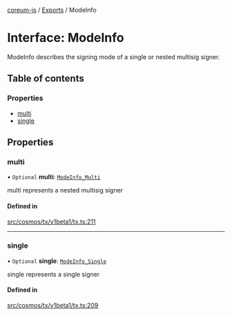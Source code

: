[coreum-js](../README.md) / [Exports](../modules.md) / ModeInfo

# Interface: ModeInfo

ModeInfo describes the signing mode of a single or nested multisig signer.

## Table of contents

### Properties

- [multi](ModeInfo.md#multi)
- [single](ModeInfo.md#single)

## Properties

### multi

• `Optional` **multi**: [`ModeInfo_Multi`](../modules.md#modeinfo_multi)

multi represents a nested multisig signer

#### Defined in

[src/cosmos/tx/v1beta1/tx.ts:211](https://github.com/PulsaraIO/coreum-js/blob/64a1208/src/cosmos/tx/v1beta1/tx.ts#L211)

___

### single

• `Optional` **single**: [`ModeInfo_Single`](../modules.md#modeinfo_single)

single represents a single signer

#### Defined in

[src/cosmos/tx/v1beta1/tx.ts:209](https://github.com/PulsaraIO/coreum-js/blob/64a1208/src/cosmos/tx/v1beta1/tx.ts#L209)

